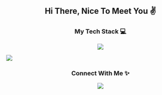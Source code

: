 <h2 align="center">Hi There, Nice To Meet You ✌</h2>

<h3 align="center">My Tech Stack 💻</h3>
<p align="center">
  <a href="https://skillicons.dev">
    <img src="https://skillicons.dev/icons?i=html,css,js,php,mysql,python,c,cs,cpp,java,nodejs,react,git" />
    <p></p>
    <img src="https://skillicons.dev/icons?i=vscode,eclipse,visualstudio" />
  </a>
</p>

<h3 align="center">Connect With Me ✨</h3>
<p align="center">
  <a href="https://skillicons.dev">
    <img src="https://skillicons.dev/icons?i=linkedin,codepen,instagram,twitter" />
  </a>
</p>

